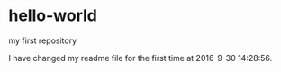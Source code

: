 # hello-world
my first repository

I have changed my readme file for the first time at 2016-9-30 14:28:56.
